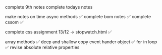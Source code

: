complete 9th notes 
complete todays notes 

make notes on time async methods ✅
complete bom notes ✅
complete cssom ✅

complete css assignment
13/12 -> stopwatch.html ✅

array methods ✅
deep and shallow copy 
event hander object ✅
for in loop ✅
revise absolute relative properties 

